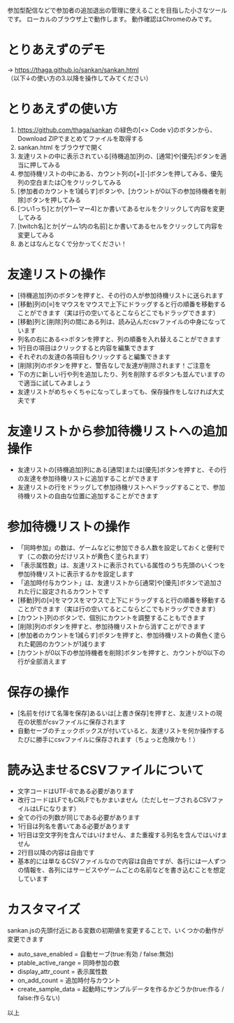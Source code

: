 参加型配信などで参加者の追加退出の管理に使えることを目指した小さなツールです。
ローカルのブラウザ上で動作します。
動作確認はChromeのみです。

# とりあえずのデモ
→ https://thaga.github.io/sankan/sankan.html  
（以下↓の使い方の3.以降を操作してみてください）

# とりあえずの使い方
1. https://github.com/thaga/sankan の緑色の[<> Code v]のボタンから、Download ZIPでまとめてファイルを取得する
2. sankan.html をブラウザで開く
3. 友達リストの中に表示されている[待機追加]列の、[通常]や[優先]ボタンを適当に押してみる
4. 参加待機リストの中にある、カウント列の[+][-]ボタンを押してみる、優先列の空白または〇をクリックしてみる
5. [参加者のカウントを1減らす]ボタンや、[カウントが0以下の参加待機者を削除]ボタンを押してみる
6. [つい1っち]とか[ゲ1ーマー4]とか書いてあるセルをクリックして内容を変更してみる
7. [twitch名]とか[ゲーム1内の名前]とか書いてあるセルをクリックして内容を変更してみる
8. あとはなんとなくで分かってください！

# 友達リストの操作
* [待機追加]列のボタンを押すと、その行の人が参加待機リストに送られます
* [移動]列の[≡]をマウスをマウスで上下にドラッグすると行の順番を移動することができます（実は行の空いてるとこならどこでもドラッグできます）
* [移動]列と[削除]列の間にある列は、読み込んだcsvファイルの中身になっています
* 列名の右にある<>ボタンを押すと、列の順番を入れ替えることができます
* 1行目の項目はクリックすると内容を編集できます
* それぞれの友達の各項目もクリックすると編集できます
* [削除]列のボタンを押すと、警告なしで友達が削除されます！ご注意を
* 下の方に新しい行や列を追加したり、列を削除するボタンも並んでいますので適当に試してみましょう
* 友達リストがめちゃくちゃになってしまっても、保存操作をしなければ大丈夫です

# 友達リストから参加待機リストへの追加操作
* 友達リストの[待機追加]列にある[通常]または[優先]ボタンを押すと、その行の友達を参加待機リストに追加することができます
* 友達リストの行をドラッグして参加待機リストへドラッグすることで、参加待機リストの自由な位置に追加することができます

# 参加待機リストの操作
* 「同時参加」の数は、ゲームなどに参加できる人数を設定しておくと便利です（この数の分だけリストが黄色く塗られます）
* 「表示属性数」は、友達リストに表示されている属性のうち先頭のいくつを参加待機リストに表示するかを設定します
* 「追加時付与カウント」は、友達リストから[通常]や[優先]ボタンで追加された行に設定されるカウントです
* [移動]列の[≡]をマウスをマウスで上下にドラッグすると行の順番を移動することができます（実は行の空いてるとこならどこでもドラッグできます）
* [カウント]列のボタンで、個別にカウントを調整することもできます
* [削除]列のボタンを押すと、参加待機リストから消すことができます
* [参加者のカウントを1減らす]ボタンを押すと、参加待機リストの黄色く塗られた範囲のカウントが1減ります
* [カウントが0以下の参加待機者を削除]ボタンを押すと、カウントが0以下の行が全部消えます

# 保存の操作
* [名前を付けて名簿を保存]あるいは[上書き保存]を押すと、友達リストの現在の状態がcsvファイルに保存されます
* 自動セーブのチェックボックスが付いていると、友達リストを何か操作するたびに勝手にcsvファイルに保存されます（ちょっと危険かも！）

# 読み込ませるCSVファイルについて
* 文字コードはUTF-8である必要があります
* 改行コードはLFでもCRLFでもかまいません（ただしセーブされるCSVファイルはLFになります）
* 全ての行の列数が同じである必要があります
* 1行目は列名を書いてある必要があります
* 1行目は空文字列を含んではいけません、また重複する列名を含んではいけません
* 2行目以降の内容は自由です
* 基本的には単なるCSVファイルなので内容は自由ですが、各行には一人ずつの情報を、各列にはサービスやゲームごとの名前などを書き込むことを想定しています

# カスタマイズ
sankan.jsの先頭付近にある変数の初期値を変更することで、いくつかの動作が変更できます
* auto_save_enabled = 自動セーブ(true:有効 / false:無効)
* ptable_active_range = 同時参加の数
* display_attr_count = 表示属性数
* on_add_count = 追加時付与カウント
* create_sample_data = 起動時にサンプルデータを作るかどうか(true:作る / false:作らない)


以上
